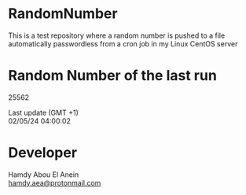 # RandomNumber    
This is a test repository where a random number is pushed to a file automatically passwordless from a cron job in my Linux CentOS server    
# Random Number of the last run   
25562
      
Last update (GMT +1)    
02/05/24 04:00:02
# Developer    
Hamdy Abou El Anein   
hamdy.aea@protonmail.com
